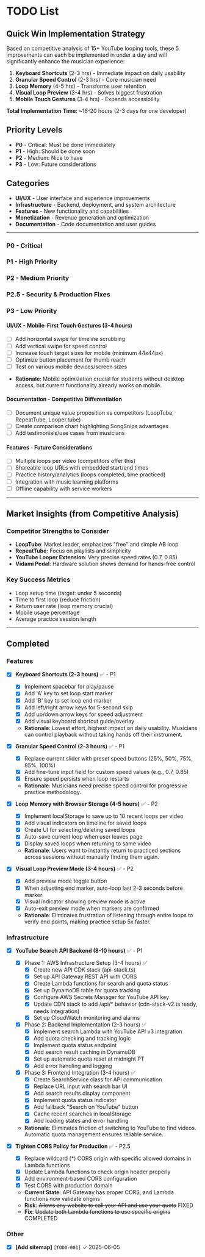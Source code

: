 # TODO List

## Quick Win Implementation Strategy

Based on competitive analysis of 15+ YouTube looping tools, these 5 improvements can each be implemented in under a day and will significantly enhance the musician experience:

1. **Keyboard Shortcuts** (2-3 hrs) - Immediate impact on daily usability
2. **Granular Speed Control** (2-3 hrs) - Core musician need
3. **Loop Memory** (4-5 hrs) - Transforms user retention
4. **Visual Loop Preview** (3-4 hrs) - Solves biggest frustration
5. **Mobile Touch Gestures** (3-4 hrs) - Expands accessibility

**Total Implementation Time**: ~16-20 hours (2-3 days for one developer)

## Priority Levels

- **P0** - Critical: Must be done immediately
- **P1** - High: Should be done soon
- **P2** - Medium: Nice to have
- **P3** - Low: Future considerations

## Categories

- **UI/UX** - User interface and experience improvements
- **Infrastructure** - Backend, deployment, and system architecture
- **Features** - New functionality and capabilities
- **Monetization** - Revenue generation and optimization
- **Documentation** - Code documentation and user guides

---

### P0 - Critical

### P1 - High Priority


### P2 - Medium Priority


### P2.5 - Security & Production Fixes


### P3 - Low Priority

#### **UI/UX** - Mobile-First Touch Gestures (3-4 hours)

- [ ] Add horizontal swipe for timeline scrubbing
- [ ] Add vertical swipe for speed control
- [ ] Increase touch target sizes for mobile (minimum 44x44px)
- [ ] Optimize button placement for thumb reach
- [ ] Test on various mobile devices/screen sizes
- **Rationale**: Mobile optimization crucial for students without desktop access, but current functionality already works on mobile.

#### **Documentation** - Competitive Differentiation

- [ ] Document unique value proposition vs competitors (LoopTube, RepeatTube, Looper.tube)
- [ ] Create comparison chart highlighting SongSnips advantages
- [ ] Add testimonials/use cases from musicians

#### **Features** - Future Considerations

- [ ] Multiple loops per video (competitors offer this)
- [ ] Shareable loop URLs with embedded start/end times
- [ ] Practice history/analytics (loops completed, time practiced)
- [ ] Integration with music learning platforms
- [ ] Offline capability with service workers

---

## Market Insights (from Competitive Analysis)

### Competitor Strengths to Consider

- **LoopTube**: Market leader, emphasizes "free" and simple AB loop
- **RepeatTube**: Focus on playlists and simplicity
- **YouTube Looper Extension**: Very precise speed rates (0.7, 0.85)
- **Vidami Pedal**: Hardware solution shows demand for hands-free control

### Key Success Metrics

- Loop setup time (target: under 5 seconds)
- Time to first loop (reduce friction)
- Return user rate (loop memory crucial)
- Mobile usage percentage
- Average practice session length

---

## Completed

### Features
- [x] **Keyboard Shortcuts (2-3 hours)** ✅ - P1
  - [x] Implement spacebar for play/pause
  - [x] Add 'A' key to set loop start marker
  - [x] Add 'B' key to set loop end marker
  - [x] Add left/right arrow keys for 5-second skip
  - [x] Add up/down arrow keys for speed adjustment
  - [x] Add visual keyboard shortcut guide/overlay
  - **Rationale**: Lowest effort, highest impact on daily usability. Musicians can control playback without taking hands off their instrument.

- [x] **Granular Speed Control (2-3 hours)** ✅ - P1
  - [x] Replace current slider with preset speed buttons (25%, 50%, 75%, 85%, 100%)
  - [x] Add fine-tune input field for custom speed values (e.g., 0.7, 0.85)
  - [x] Ensure speed persists when loop restarts
  - **Rationale**: Musicians need precise speed control for progressive practice methodology.

- [x] **Loop Memory with Browser Storage (4-5 hours)** ✅ - P2
  - [x] Implement localStorage to save up to 10 recent loops per video
  - [x] Add visual indicators on timeline for saved loops
  - [x] Create UI for selecting/deleting saved loops
  - [x] Auto-save current loop when user leaves page
  - [x] Display saved loops when returning to same video
  - **Rationale**: Users want to instantly return to practiced sections across sessions without manually finding them again.

- [x] **Visual Loop Preview Mode (3-4 hours)** ✅ - P2
  - [x] Add preview mode toggle button
  - [x] When adjusting end marker, auto-loop last 2-3 seconds before marker
  - [x] Visual indicator showing preview mode is active
  - [x] Auto-exit preview mode when markers are confirmed
  - **Rationale**: Eliminates frustration of listening through entire loops to verify end points, making practice setup 5x faster.

### Infrastructure
- [x] **YouTube Search API Backend (8-10 hours)** ✅ - P1
  - [x] Phase 1: AWS Infrastructure Setup (3-4 hours) ✅
    - [x] Create new API CDK stack (api-stack.ts)
    - [x] Set up API Gateway REST API with CORS
    - [x] Create Lambda functions for search and quota status
    - [x] Set up DynamoDB table for quota tracking
    - [x] Configure AWS Secrets Manager for YouTube API key
    - [x] Update CDN stack to add /api/* behavior (cdn-stack-v2.ts ready, needs integration)
    - [x] Set up CloudWatch monitoring and alarms
  - [x] Phase 2: Backend Implementation (2-3 hours) ✅
    - [x] Implement search Lambda with YouTube API v3 integration
    - [x] Add quota checking and tracking logic
    - [x] Implement quota status endpoint
    - [x] Add search result caching in DynamoDB
    - [x] Set up automatic quota reset at midnight PT
    - [x] Add error handling and logging
  - [x] Phase 3: Frontend Integration (3-4 hours) ✅
    - [x] Create SearchService class for API communication
    - [x] Replace URL input with search bar UI
    - [x] Add search results display component
    - [x] Implement quota status indicator
    - [x] Add fallback "Search on YouTube" button
    - [x] Cache recent searches in localStorage
    - [x] Add loading states and error handling
  - **Rationale**: Eliminates friction of switching to YouTube to find videos. Automatic quota management ensures reliable service.

- [x] **Tighten CORS Policy for Production** ✅ - P2.5
  - [x] Replace wildcard (*) CORS origin with specific allowed domains in Lambda functions
  - [x] Update Lambda functions to check origin header properly
  - [x] Add environment-based CORS configuration
  - [x] Test CORS with production domain
  - **Current State**: API Gateway has proper CORS, and Lambda functions now validate origins
  - **Risk**: ~~Allows any website to call your API and use your quota~~ FIXED
  - **Fix**: ~~Update both Lambda functions to use specific origins~~ COMPLETED

### Other
- [x] **[Add sitemap]**  `[TODO-001]` ✓ 2025-06-05
